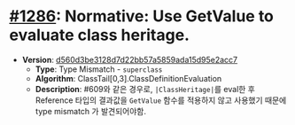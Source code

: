 # [#1286](https://github.com/tc39/ecma262/pull/1286/files): Normative: Use GetValue to evaluate class heritage. 

- **Version**: [d560d3be3128d7d22bb57a5859ada15d95e2acc7](https://github.com/tc39/ecma262/commit/d560d3be3128d7d22bb57a5859ada15d95e2acc7)
  - **Type**: Type Mismatch - `superclass`
  - **Algorithm**: ClassTail[0,3].ClassDefinitionEvaluation
  - **Description**: #609와 같은 경우로, `|ClassHeritage|`를 eval한 후 Reference 타입의 결과값을 `GetValue` 함수를 적용하지 않고 사용했기 때문에 type mismatch 가 발견되어야함. 

